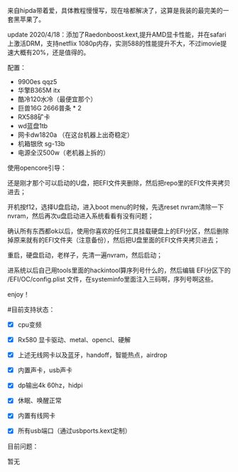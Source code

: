  来自hipda带着爱，具体教程慢慢写，现在啥都解决了，这算是我装的最完美的一套黑苹果了。
 
update 2020/4/18：添加了Raedonboost.kext,提升AMD显卡性能，并在safari上激活DRM，支持netflix 1080p内存，实测588的性能提升不大，不过imovie提速大概有20%，还是值得的。
 
 配置：
 
 - 9900es qqz5
 - 华擎B365M itx
 - 酷冷120水冷（最便宜那个）
 - 巨兽16G 2666普条 * 2
 - RX588矿卡
 - wd蓝盘1tb
 - 网卡dw1820a （在这台机器上出奇稳定）
 - 机箱银欣 sg-13b
 - 电源全汉500w（老机器上拆的）
 
使用opencore引导：

还是刚才那个可以启动的U盘，把EFI文件夹删除，然后把repo里的EFI文件夹拷贝进去；

开机按f12，选择U盘启动，进入boot menu的时候，先选reset nvram清除一下nvram，然后再次u盘启动进入系统看看有没有问题；

确认所有东西都ok以后，使用你喜欢的任何工具挂载硬盘上的EFI分区，然后删除掉原来就有的EFI文件夹（注意备份），然后把U盘里面的EFI文件夹拷贝进去；

重启，硬盘启动，老样子，先清一遍nvram，然后启动；

进系统以后自己用tools里面的hackintool算序列号什么的，然后编辑 EFI分区下的 /EFI/OC/config.plist 文件，在systeminfo里面注入三码啊，序列号啊这些。

enjoy！

#目前支持状态：

- [x] cpu变频

- [x] Rx580 显卡驱动、metal、opencl、硬解

- [x] 上述无线网卡以及蓝牙，handoff，智能热点，airdrop

- [x] 内置声卡，usb声卡

- [x] dp输出4k 60hz，hidpi

- [x] 休眠、唤醒正常

- [x] 内置有线网卡

- [x] 所有usb端口（通过usbports.kext定制）



目前问题：

暂无
